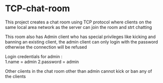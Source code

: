 # TCP-chat-room

This project creates a chat room using TCP protocol where clients on the same local area network as the server can join the room and strt chatting

This room also has Admin client who has special privileges like kicking and banning an existing client, the admin client can only login with the password otherwise the connection will be refused

Login credentials for admin :  
1.name  = admin
2.password  = admin
                           
Other ciients in the chat room other than admin cannot kick or ban any of the clients
